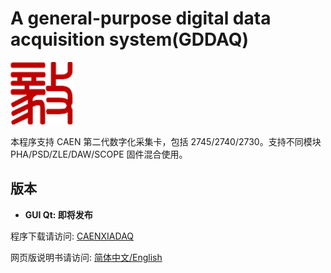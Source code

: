 <!-- README.md --- 
;; 
;; Description: 
;; Author: Hongyi Wu(吴鸿毅)
;; Email: wuhongyi@qq.com 
;; Created: 五 12月 17 20:14:52 2021 (+0800)
;; Last-Updated: 六 2月  3 20:01:08 2024 (+0800)
;;           By: Hongyi Wu(吴鸿毅)
;;     Update #: 2
;; URL: http://wuhongyi.cn -->

# A general-purpose digital data acquisition system(GDDAQ)

![Yi logo](Yilogo100.png)

本程序支持 CAEN 第二代数字化采集卡，包括 2745/2740/2730。支持不同模块 PHA/PSD/ZLE/DAW/SCOPE 固件混合使用。



## 版本


- **GUI Qt: 即将发布**  

程序下载请访问:  [CAENXIADAQ](https://github.com/wuhongyi/CAENXIADAQ)

网页版说明书请访问:  [简体中文/English](http://wuhongyi.cn/CAENXIADAQ/)





<!-- README.md ends here -->
